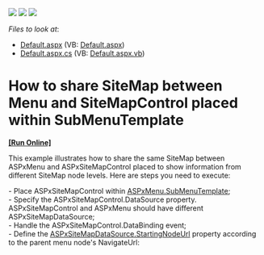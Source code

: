 <!-- default badges list -->
![](https://img.shields.io/endpoint?url=https://codecentral.devexpress.com/api/v1/VersionRange/128565095/11.1.9%2B)
[![](https://img.shields.io/badge/Open_in_DevExpress_Support_Center-FF7200?style=flat-square&logo=DevExpress&logoColor=white)](https://supportcenter.devexpress.com/ticket/details/E3622)
[![](https://img.shields.io/badge/📖_How_to_use_DevExpress_Examples-e9f6fc?style=flat-square)](https://docs.devexpress.com/GeneralInformation/403183)
<!-- default badges end -->
<!-- default file list -->
*Files to look at*:

* [Default.aspx](./CS/WebSite/Default.aspx) (VB: [Default.aspx](./VB/WebSite/Default.aspx))
* [Default.aspx.cs](./CS/WebSite/Default.aspx.cs) (VB: [Default.aspx.vb](./VB/WebSite/Default.aspx.vb))
<!-- default file list end -->
# How to share SiteMap between Menu and SiteMapControl placed within SubMenuTemplate
<!-- run online -->
**[[Run Online]](https://codecentral.devexpress.com/e3622/)**
<!-- run online end -->


<p>This example illustrates how to share the same SiteMap between ASPxMenu and ASPxSiteMapControl placed to show information from different SiteMap node levels. Here are steps you need to execute:</p><p>- Place ASPxSiteMapControl within <a href="http://documentation.devexpress.com/#AspNet/DevExpressWebASPxMenuASPxMenuBase_SubMenuTemplatetopic"><u>ASPxMenu.SubMenuTemplate</u></a>;<br />
- Specify the ASPxSiteMapControl.DataSource property. ASPxSiteMapControl and ASPxMenu should have different ASPxSiteMapDataSource;<br />
- Handle the ASPxSiteMapControl.DataBinding event;<br />
- Define the <a href="http://documentation.devexpress.com/#AspNet/DevExpressWebASPxSiteMapControlASPxSiteMapDataSource_StartingNodeUrltopic"><u>ASPxSiteMapDataSource.StartingNodeUrl</u></a> property according to the parent menu node's NavigateUrl:</p>

<br/>


